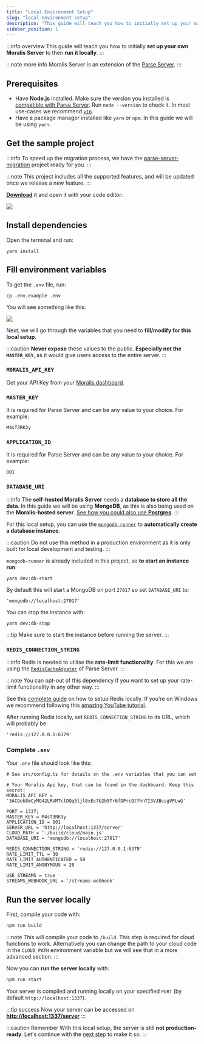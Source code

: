 ```yaml
---
title: "Local Environment Setup"
slug: "local-environment-setup"
description: "This guide will teach you how to initially set up your own Moralis Server to then run it locally"
sidebar_position: 1
---
```

   
:::info overview
This guide will teach you how to initially **set up your own Moralis Server** to then **run it locally**.
:::

:::note more info
Moralis Server is an extension of the [Parse Server](https://github.com/parse-community/parse-server).
:::

## Prerequisites

- Have **Node.js** installed. Make sure the version you installed is [compatible with Parse Server](https://github.com/parse-community/parse-server#compatibility). Run `node --version` to check it. In most use-cases we recommend [`v16`](https://nodejs.org/en/blog/release/v16.14.2/).
- Have a package manager installed like `yarn` or `npm`. In this guide we will be using `yarn`.

## Get the sample project

:::info
To speed up the migration process, we have the [parse-server-migration](https://github.com/MoralisWeb3/Moralis-JS-SDK/tree/main/demos/parse-server-migration) project ready for you.
:::

:::note
This project includes all the supported features, and will be updated once we release a new feature.
:::

[**Download**](https://moralisweb3.github.io/Moralis-JS-SDK/downloads/parse-server-migration.zip) it and open it with your code editor:

![](/img/content/self-hosting-1.webp)

## Install dependencies

Open the terminal and run:

```shell
yarn install
```

## Fill environment variables

To get the `.env` file, run:

```shell
cp .env.example .env
```

You will see something like this:

![](/img/content/self-hosting-2.webp)

Next, we will go through the variables that you need to **fill/modify for this local setup**.

:::caution
**Never expose** these values to the public. **Especially not the `MASTER_KEY`**, as it would give users access to the entire server.
:::

### `MORALIS_API_KEY`

Get your API Key from your [Moralis dashboard](https://admin.moralis.io/web3apis).

### `MASTER_KEY`

It is required for Parse Server and can be any value to your choice. For example:

```shell
M4sT3RK3y
```

### `APPLICATION_ID`

It is required for Parse Server and can be any value to your choice. For example:

```shell
001
```

### `DATABASE_URI`

:::info
The **self-hosted Moralis Server** needs a **database to store all the data**. In this guide we will be using **MongoDB**, as this is also being used on the **Moralis-hosted server**. [See how you could also use **Postgres**](https://docs.parseplatform.org/parse-server/guide/#database).
:::

For this local setup, you can use the [`mongodb-runner`](https://github.com/mongodb-js/runner) to **automatically create a database instance**. 

:::caution
Do not use this method in a production environment as it is only built for local development and testing.
:::

`mongodb-runner` is already included in this project, so **to start an instance run**:

```shell
yarn dev:db-start
```

By default this will start a MongoDB on  port  `27017` so set `DATABASE_URI` to:
```shell
'mongodb://localhost:27017'
```

You can stop the instance with:

```shell
yarn dev:db-stop
```

:::tip
Make sure to start the instance before running the server.
:::

### `REDIS_CONNECTION_STRING`

:::info
Redis is needed to utilise the **rate-limit functionality**. For this we are using the [`RedisCacheAdpater`](https://docs.parseplatform.org/parse-server/guide/#rediscacheadapter) of Parse Server.
:::

:::note
You can opt-out of this dependency if you want to set up your rate-limit functionality in any other way.
:::

See this [complete guide](https://redis.io/docs/getting-started) on how to setup Redis locally. If you're on Windows we recommend following this [amazing YouTube tutorial](https://www.youtube.com/watch?v=_nFwPTHOMIY).

After running Redis locally, set `REDIS_CONNECTION_STRING` to its URL, which will probably be:

```shell
'redis://127.0.0.1:6379'
```

### Complete `.env`

Your `.env` file should look like this:

```shell
# See src/config.ts for details on the .env variables that you can set

# Your Moralis Api key, that can be found in the dashboard. Keep this secret!
MORALIS_API_KEY = '3ACGok8mCyMO42LRVMTclDQq5ljl8xEc7b2b5Tr6fDPrcQtYhnTI3VJBcsgVPLwG'

PORT = 1337;
MASTER_KEY = M4sT3RK3y
APPLICATION_ID = 001
SERVER_URL = 'http://localhost:1337/server'
CLOUD_PATH = './build/cloud/main.js'
DATABASE_URI = 'mongodb://localhost:27017'

REDIS_CONNECTION_STRING = 'redis://127.0.0.1:6379'
RATE_LIMIT_TTL = 30
RATE_LIMIT_AUTHENTICATED = 50
RATE_LIMIT_ANONYMOUS = 20

USE_STREAMS = true
STREAMS_WEBHOOK_URL = '/streams-webhook'
```

## Run the server locally

First, compile your code with:

```bash npm2yarn
npm run build
```

:::note
This will compile your code to `/build`. This step is required for cloud functions to work. Alternatively you can change the path to your cloud code in the `CLOUD_PATH` environment variable but we will see that in a more advanced section.
:::


Now you can **run the server locally** with:

```bash npm2yarn
npm run start
```

Your server is compiled and running locally on your specified `PORT` (by default `http://localhost:1337`).

:::tip success
Now your server can be accessed on **[http://localhost:1337/server](http://localhost:1337/server)**
:::

:::caution Remember
With this local setup, the server is still **not production-ready**. Let's continue with the [next step](/web3-data-api/self-hosting-moralis-server/production-environment-setup) to make it so.
:::